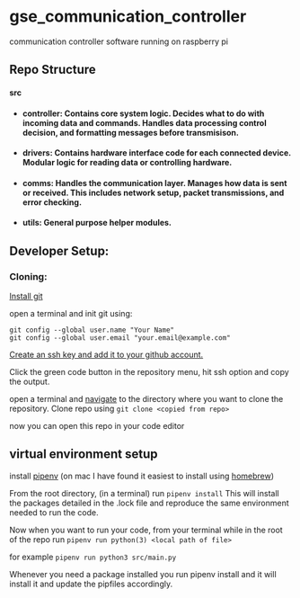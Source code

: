 # gse_communication_controller
communication controller software running on raspberry pi

## Repo Structure

#### src 
- #### controller: Contains core system logic. Decides what to do with incoming data and commands. Handles data processing control decision, and formatting messages before transmisison. 

- #### drivers: Contains hardware interface code for each connected device. Modular logic for reading data or controlling hardware.

- #### comms: Handles the communication layer. Manages how data is sent or received. This includes network setup, packet transmissions, and error checking.

- #### utils: General purpose helper modules. 

## Developer Setup:

### Cloning:
[Install git](https://git-scm.com/downloads)

open a terminal and init git using:
``` 
git config --global user.name "Your Name"
git config --global user.email "your.email@example.com"
```
[Create an ssh key and add it to your github account.](https://docs.github.com/en/authentication/connecting-to-github-with-ssh/generating-a-new-ssh-key-and-adding-it-to-the-ssh-agent)

Click the green code button in the repository menu, hit ssh option and copy the output.

open a terminal and [navigate](https://gist.github.com/bradtraversy/cc180de0edee05075a6139e42d5f28ce) to the directory where you want to clone the repository. Clone repo using ```git clone <copied from repo>```

now you can open this repo in your code editor

## virtual environment setup

install [pipenv](https://pipenv.pypa.io/en/latest/installation.html) (on mac I have found it easiest to install using [homebrew](https://brew.sh))

From the root directory, (in a terminal) run ```pipenv install``` This will install the packages detailed in the .lock file and reproduce the same environment needed to run the code.

Now when you want to run your code, from your terminal while in the root of the repo run ``` pipenv run python(3) <local path of file> ```

for example ```pipenv run python3 src/main.py```

Whenever you need a package installed you run pipenv install <package name> and it will install it and update the pipfiles accordingly.
